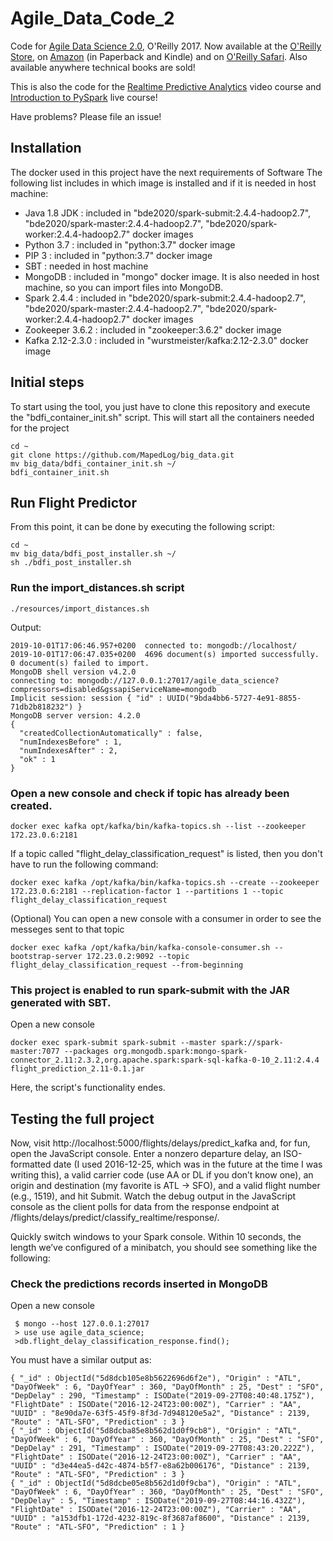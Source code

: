 # Agile_Data_Code_2

Code for [Agile Data Science 2.0](http://shop.oreilly.com/product/0636920051619.do), O'Reilly 2017. Now available at the [O'Reilly Store](http://shop.oreilly.com/product/0636920051619.do), on [Amazon](https://www.amazon.com/Agile-Data-Science-2-0-Applications/dp/1491960116) (in Paperback and Kindle) and on [O'Reilly Safari](https://www.safaribooksonline.com/library/view/agile-data-science/9781491960103/). Also available anywhere technical books are sold!

This is also the code for the [Realtime Predictive Analytics](http://datasyndrome.com/video) video course and [Introduction to PySpark](http://datasyndrome.com/training) live course!

Have problems? Please file an issue!


## Installation

The docker used in this project have the next requirements of Software
The following list includes in which image is installed and if it is needed in host machine:

 - Java 1.8 JDK : included in 
                              "bde2020/spark-submit:2.4.4-hadoop2.7", 
                              "bde2020/spark-master:2.4.4-hadoop2.7", 
                              "bde2020/spark-worker:2.4.4-hadoop2.7" docker images
 - Python 3.7 : included in 
                              "python:3.7" docker image
 - PIP 3 : included in 
                              "python:3.7" docker image
 - SBT : needed in            host machine
 - MongoDB : included in 
                              "mongo" docker image. 
    It is also needed in host machine, so you can import files into MongoDB.
 - Spark 2.4.4 : included in 
                              "bde2020/spark-submit:2.4.4-hadoop2.7", 
                              "bde2020/spark-master:2.4.4-hadoop2.7", 
                              "bde2020/spark-worker:2.4.4-hadoop2.7" docker images
 - Zookeeper 3.6.2 : included in 
                              "zookeeper:3.6.2" docker image
 - Kafka  2.12-2.3.0 : included in 
                              "wurstmeister/kafka:2.12-2.3.0" docker image
 
## Initial steps

To start using the tool, you just have to clone this repository and execute the "bdfi_container_init.sh" script. This will start all the containers needed for the project
```
cd ~
git clone https://github.com/MapedLog/big_data.git
mv big_data/bdfi_container_init.sh ~/
bdfi_container_init.sh
```

  ## Run Flight Predictor
  
  From this point, it can be done by executing the following script:
  
  ```
  cd ~
  mv big_data/bdfi_post_installer.sh ~/
  sh ./bdfi_post_installer.sh
 
 ```
  ### Run the import_distances.sh script
    
  ```
  ./resources/import_distances.sh
  ```
  Output:
  ```
  2019-10-01T17:06:46.957+0200	connected to: mongodb://localhost/
  2019-10-01T17:06:47.035+0200	4696 document(s) imported successfully. 0 document(s) failed to import.
  MongoDB shell version v4.2.0
  connecting to: mongodb://127.0.0.1:27017/agile_data_science?compressors=disabled&gssapiServiceName=mongodb
  Implicit session: session { "id" : UUID("9bda4bb6-5727-4e91-8855-71db2b818232") }
  MongoDB server version: 4.2.0
  {
  	"createdCollectionAutomatically" : false,
  	"numIndexesBefore" : 1,
  	"numIndexesAfter" : 2,
  	"ok" : 1
  }
  
  ```
  
  ### Open a new console and check if topic has already been created.
  
  ```
  docker exec kafka opt/kafka/bin/kafka-topics.sh --list --zookeeper 172.23.0.6:2181
  ```
  If a topic called "flight_delay_classification_request" is listed, then you don't have to run the following command:
  ```
  docker exec kafka /opt/kafka/bin/kafka-topics.sh --create --zookeeper 172.23.0.6:2181 --replication-factor 1 --partitions 1 --topic flight_delay_classification_request
  ```
  (Optional) You can open a new console with a consumer in order to see the messeges sent to that topic
  ```
 docker exec kafka /opt/kafka/bin/kafka-console-consumer.sh --bootstrap-server 172.23.0.2:9092 --topic flight_delay_classification_request --from-beginning
  ```
 
  ### This project is enabled to run spark-submit with the JAR generated with SBT.
   Open a new console
  ```
  docker exec spark-submit spark-submit --master spark://spark-master:7077 --packages org.mongodb.spark:mongo-spark-connector_2.11:2.3.2,org.apache.spark:spark-sql-kafka-0-10_2.11:2.4.4 flight_prediction_2.11-0.1.jar
  ```
  Here, the script's functionality endes.
## Testing the full project
  Now, visit http://localhost:5000/flights/delays/predict_kafka and, for fun, open the JavaScript console. Enter a nonzero departure delay, an ISO-formatted date (I used 2016-12-25, which was in the future at the time I was writing this), a valid carrier code (use AA or DL if you don’t know one), an origin and destination (my favorite is ATL → SFO), and a valid flight number (e.g., 1519), and hit Submit. Watch the debug output in the JavaScript console as the client polls for data from the response endpoint at /flights/delays/predict/classify_realtime/response/.
  
  Quickly switch windows to your Spark console. Within 10 seconds, the length we’ve configured of a minibatch, you should see something like the following:
  
  ### Check the predictions records inserted in MongoDB
  Open a new console
  ```
   $ mongo --host 127.0.0.1:27017
   > use use agile_data_science;
   >db.flight_delay_classification_response.find();
  
  ```
  You must have a similar output as:
  
  ```
  { "_id" : ObjectId("5d8dcb105e8b5622696d6f2e"), "Origin" : "ATL", "DayOfWeek" : 6, "DayOfYear" : 360, "DayOfMonth" : 25, "Dest" : "SFO", "DepDelay" : 290, "Timestamp" : ISODate("2019-09-27T08:40:48.175Z"), "FlightDate" : ISODate("2016-12-24T23:00:00Z"), "Carrier" : "AA", "UUID" : "8e90da7e-63f5-45f9-8f3d-7d948120e5a2", "Distance" : 2139, "Route" : "ATL-SFO", "Prediction" : 3 }
  { "_id" : ObjectId("5d8dcba85e8b562d1d0f9cb8"), "Origin" : "ATL", "DayOfWeek" : 6, "DayOfYear" : 360, "DayOfMonth" : 25, "Dest" : "SFO", "DepDelay" : 291, "Timestamp" : ISODate("2019-09-27T08:43:20.222Z"), "FlightDate" : ISODate("2016-12-24T23:00:00Z"), "Carrier" : "AA", "UUID" : "d3e44ea5-d42c-4874-b5f7-e8a62b006176", "Distance" : 2139, "Route" : "ATL-SFO", "Prediction" : 3 }
  { "_id" : ObjectId("5d8dcbe05e8b562d1d0f9cba"), "Origin" : "ATL", "DayOfWeek" : 6, "DayOfYear" : 360, "DayOfMonth" : 25, "Dest" : "SFO", "DepDelay" : 5, "Timestamp" : ISODate("2019-09-27T08:44:16.432Z"), "FlightDate" : ISODate("2016-12-24T23:00:00Z"), "Carrier" : "AA", "UUID" : "a153dfb1-172d-4232-819c-8f3687af8600", "Distance" : 2139, "Route" : "ATL-SFO", "Prediction" : 1 }


```
